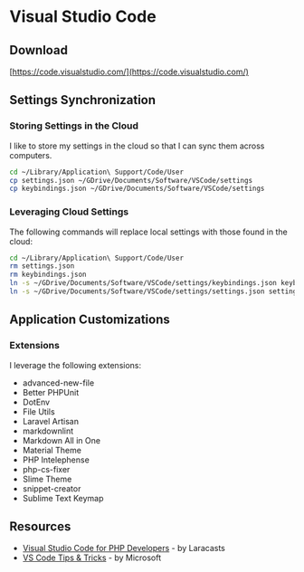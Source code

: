 # Visual Studio Code

## Download

[https://code.visualstudio.com/](https://code.visualstudio.com/)

## Settings Synchronization

### Storing Settings in the Cloud

I like to store my settings in the cloud so that I can sync them across computers.

```bash
cd ~/Library/Application\ Support/Code/User
cp settings.json ~/GDrive/Documents/Software/VSCode/settings
cp keybindings.json ~/GDrive/Documents/Software/VSCode/settings
```

### Leveraging Cloud Settings

The following commands will replace local settings with those found in the cloud:

```bash
cd ~/Library/Application\ Support/Code/User
rm settings.json
rm keybindings.json
ln -s ~/GDrive/Documents/Software/VSCode/settings/keybindings.json keybindings.json
ln -s ~/GDrive/Documents/Software/VSCode/settings/settings.json settings.json
```

## Application Customizations

### Extensions

I leverage the following extensions:

* advanced-new-file
* Better PHPUnit
* DotEnv
* File Utils
* Laravel Artisan
* markdownlint
* Markdown All in One
* Material Theme
* PHP Intelephense
* php-cs-fixer
* Slime Theme
* snippet-creator
* Sublime Text Keymap

## Resources

* [Visual Studio Code for PHP Developers](https://laracasts.com/series/visual-studio-code-for-php-developers) - by Laracasts
* [VS Code Tips & Tricks](https://github.com/Microsoft/vscode-tips-and-tricks) - by Microsoft

